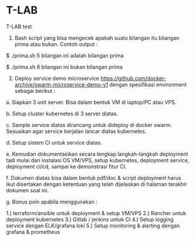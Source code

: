# T-LAB
T-LAB test

1. Bash script yang bisa mengecek apakah suatu bilangan itu bilangan prima atau bukan.
Contoh output :

$ ./prima.sh 5
bilangan ini adalah bilangan prima

$ ./prima.sh 8
bilangan ini bukan bilangan prima

2. Deploy service demo microservice https://github.com/docker-archive/swarm-microservice-demo-v1 dengan spesifikasi environment sebagai berikut :
   
a. Siapkan 3 unit server. Bisa dalam bentuk VM di laptop/PC atau VPS.

b. Setup cluster kubernetes di 3 server diatas.

c. Sample service diatas dirancang untuk dideploy di docker swarm. Sesuaikan agar service berjalan lancar diatas kubernetes.

d. Setup sistem CI untuk service diatas.

e. Kemudian dokumentasikan secara lengkap langkah-langkah deployment tadi mulai dari instalasi OS VM/VPS, setup kubernetes, deployment service, deployment ci/cd, sampai ke demonstrasi fitur CI.

f. Dokumen diatas bisa dalam bentuk pdf/doc & script deployment harus ikut disertakan dengan ketentuan yang telah dijelaskan di halaman terakhir dokumen soal ini.

g. Bonus poin apabila menggunakan :

   1.) terraform/ansible untuk deployment & setup VM/VPS
   2.) Rancher untuk deployment kubernetes
   3.) Gitlab / jenkins untuk CI
   4.) Setup logging service dengan ELK/grafana loki
   5.) Setup monitoring & alerting dengan grafana & prometheus
